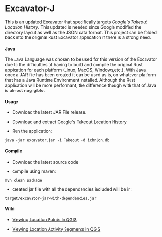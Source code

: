 # Excavator-J

This is an updated Excavator that specifically targets 
*Google's Takeout Location History*. This updated is needed since Google modified
the directory layout as well as the JSON data format. This project can be 
folded back into the original Rust Excavator application if there is a strong
need.

#### Java

The Java Language was chosen to be used for this version of the Excavator due to
the difficulties of having to build and compile the original Rust appication
for each platform (Linux, MacOS, Windows,etc.). With Java, once a JAR file has
been created it can be used as is, on whatever platform that has a Java Runtime
Environment installed. Although the Rust application will be more performant, 
the difference though with that of Java is almost negligible. 

#### Usage

* Download the latest JAR File release.


* Download and extract Google's Takeout Location History


* Run the application:

```
java -jar excavator.jar -i Takeout -d ichnion.db
```

#### Compile

* Download the latest source code


* compile using maven:

```
mvn clean package
```

* created jar file with all the dependencies included will be in:

```
target/excavator-jar-with-dependencies.jar
```

#### Wiki

* [Viewing Location Points in QGIS](https://github.com/ichnion/excavator-j/wiki/Location-History-Points)

* [Viewing Location Activity Segments in QGIS](https://github.com/ichnion/excavator-j/wiki/Location-History-Activity-Segments)



